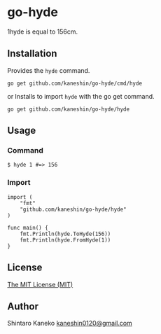 # go-hyde

1hyde is equal to 156cm.


## Installation

Provides the `hyde` command.

```
go get github.com/kaneshin/go-hyde/cmd/hyde
```

or Installs to import `hyde` with the go get command.

```
go get github.com/kaneshin/go-hyde/hyde
```


## Usage

### Command

```
$ hyde 1 #=> 156
```

### Import

```
import (
	"fmt"
	"github.com/kaneshin/go-hyde/hyde"
)

func main() {
	fmt.Println(hyde.ToHyde(156))
	fmt.Println(hyde.FromHyde(1))
}
```


## License

[The MIT License (MIT)](http://kaneshin.mit-license.org/)


## Author

Shintaro Kaneko <kaneshin0120@gmail.com>

